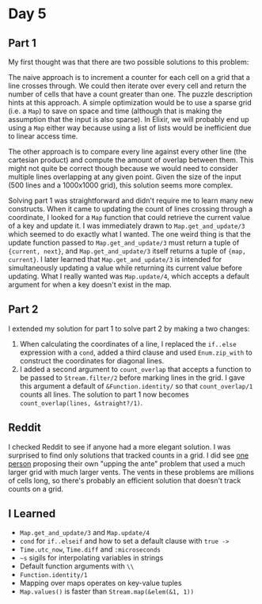 # Day 5

## Part 1

My first thought was that there are two possible solutions to this problem:

The naive approach is to increment a counter for each cell on a grid that a line crosses through. We could then iterate over every cell and return the number of cells that have a count greater than one. The puzzle description hints at this approach. A simple optimization would be to use a sparse grid (i.e. a `Map`) to save on space and time (although that is making the assumption that the input is also sparse). In Elixir, we will probably end up using a `Map` either way because using a list of lists would be inefficient due to linear access time.

The other approach is to compare every line against every other line (the cartesian product) and compute the amount of overlap between them. This might not quite be correct though because we would need to consider multiple lines overlapping at any given point. Given the size of the input (500 lines and a 1000x1000 grid), this solution seems more complex.

Solving part 1 was straightforward and didn't require me to learn many new constructs. When it came to updating the count of lines crossing through a coordinate, I looked for a `Map` function that could retrieve the current value of a key and update it. I was immediately drawn to `Map.get_and_update/3` which seemed to do exactly what I wanted. The one weird thing is that the update function passed to `Map.get_and_update/3` must return a tuple of `{current, next}`, and `Map.get_and_update/3` itself returns a tuple of `{map, current}`. I later learned that `Map.get_and_update/3` is intended for simultaneously updating a value while returning its current value before updating. What I really wanted was `Map.update/4`, which accepts a default argument for when a key doesn't exist in the map.

## Part 2

I extended my solution for part 1 to solve part 2 by making a two changes:

1. When calculating the coordinates of a line, I replaced the `if..else` expression with a `cond`, added a third clause and used `Enum.zip_with` to construct the coordinates for diagonal lines.
2. I added a second argument to `count_overlap` that accepts a function to be passed to `Stream.filter/2` before marking lines in the grid. I gave this argument a default of `&Function.identity/` so that `count_overlap/1` counts all lines. The solution to part 1 now becomes `count_overlap(lines, &straight?/1)`.

## Reddit

I checked Reddit to see if anyone had a more elegant solution. I was surprised to find only solutions that tracked counts in a grid. I did see [one person](https://www.reddit.com/r/adventofcode/comments/r9hpfs/2021_day_5_bigger_vents/) proposing their own "upping the ante" problem that used a much larger grid with much larger vents. The vents in these problems are millions of cells long, so there's probably an efficient solution that doesn't track counts on a grid.

## I Learned

- `Map.get_and_update/3` and `Map.update/4`
- `cond` for `if..elseif` and how to set a default clause with `true ->`
- `Time.utc_now`, `Time.diff` and `:microseconds`
- `~s` sigils for interpolating variables in strings
- Default function arguments with `\\`
- `Function.identity/1`
- Mapping over maps operates on key-value tuples
- `Map.values()` is faster than `Stream.map(&elem(&1, 1))`
